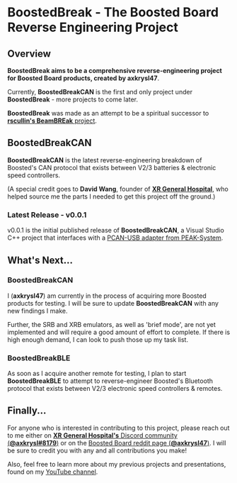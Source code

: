 # __BoostedBreak__ - The Boosted Board Reverse Engineering Project 
## Overview
__BoostedBreak aims to be a comprehensive reverse-engineering project for Boosted Board products, created by __axkrysl47____.

Currently, __BoostedBreakCAN__ is the first and only project under __BoostedBreak__ - more projects to come later.

__BoostedBreak__ was made as an attempt to be a spiritual successor to [__rscullin's BeamBREak__ project](https://beambreak.org/).

## __BoostedBreakCAN__

__BoostedBreakCAN__ is the latest reverse-engineering breakdown of Boosted's CAN protocol that exists between V2/3 batteries & electronic speed controllers.

(A special credit goes to __David Wang__, founder of [__XR General Hospital__](https://www.xrgeneralhospital.com/), who helped source me the parts I needed to get this project off the ground.)

### Latest Release - v0.0.1
v0.0.1 is the initial published release of __BoostedBreakCAN__, a Visual Studio C++ project that interfaces with a [PCAN-USB adapter from PEAK-System](https://www.peak-system.com/PCAN-USB.199.0.html?&L=1).

## What's Next...

### __BoostedBreakCAN__

I (__axkrysl47__) am currently in the process of acquiring more Boosted products for testing. I will be sure to update __BoostedBreakCAN__ with any new findings I make.

Further, the SRB and XRB emulators, as well as 'brief mode', are not yet implemented and will require a good amount of effort to complete. If there is high enough demand, I can look to push those up my task list.

### __BoostedBreakBLE__

As soon as I acquire another remote for testing, I plan to start __BoostedBreakBLE__ to attempt to reverse-engineer Boosted's Bluetooth protocol that exists between V2/3 electronic speed controllers & remotes.

## Finally...

For anyone who is interested in contributing to this project, please reach out to me either on [__XR General Hospital's__ Discord community (__@axkrysl#8179__)](https://www.xrgeneralhospital.com/) or on the [Boosted Board reddit page (__@axkrysl47__)](https://www.reddit.com/r/boostedboards/). I will be sure to credit you with any and all contributions you make!

Also, feel free to learn more about my previous projects and presentations, found on my [YouTube channel](https://www.youtube.com/channel/UCpVc9cm2N4pmNLKEEjk7v3w).
